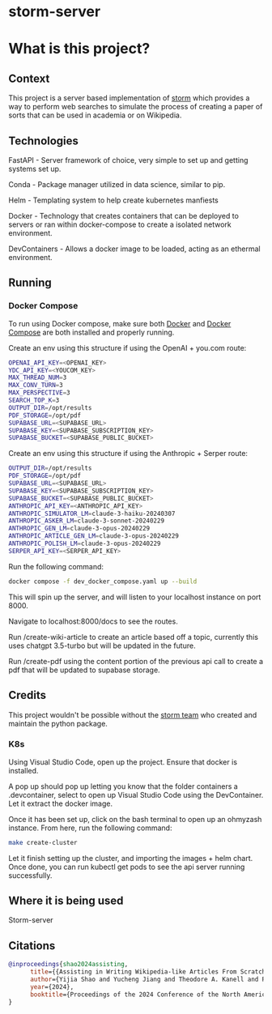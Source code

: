 # storm-server

# What is this project?
## Context
This project is a server based implementation of [storm](https://github.com/stanford-oval/storm) which provides a way to perform web searches to simulate the process of creating a paper of sorts that can be used in academia or on Wikipedia.

## Technologies
FastAPI - Server framework of choice, very simple to set up and getting systems set up.

Conda - Package manager utilized in data science, similar to pip.

Helm - Templating system to help create kubernetes manfiests

Docker - Technology that creates containers that can be deployed to servers or ran within docker-compose to create a isolated network environment.

DevContainers - Allows a docker image to be loaded, acting as an ethermal environment.
## Running
### Docker Compose
To run using Docker compose, make sure both [Docker](https://www.docker.com/) and [Docker Compose](https://docs.docker.com/compose/install/) are both installed and properly running.

Create an env using this structure if using the OpenAI + you.com route:
```bash
OPENAI_API_KEY=<OPENAI_KEY>
YDC_API_KEY=<YOUCOM_KEY>
MAX_THREAD_NUM=3
MAX_CONV_TURN=3
MAX_PERSPECTIVE=3
SEARCH_TOP_K=3
OUTPUT_DIR=/opt/results
PDF_STORAGE=/opt/pdf
SUPABASE_URL=<SUPABASE_URL>
SUPABASE_KEY=<SUPABASE_SUBSCRIPTION_KEY>
SUPABASE_BUCKET=<SUPABASE_PUBLIC_BUCKET>
```

Create an env using this structure if using the Anthropic + Serper route: 
```bash
OUTPUT_DIR=/opt/results
PDF_STORAGE=/opt/pdf
SUPABASE_URL=<SUPABASE_URL>
SUPABASE_KEY=<SUPABASE_SUBSCRIPTION_KEY>
SUPABASE_BUCKET=<SUPABASE_PUBLIC_BUCKET>
ANTHROPIC_API_KEY=<ANTHROPIC_API_KEY>
ANTHROPIC_SIMULATOR_LM=claude-3-haiku-20240307
ANTHROPIC_ASKER_LM=claude-3-sonnet-20240229
ANTHROPIC_GEN_LM=claude-3-opus-20240229
ANTHROPIC_ARTICLE_GEN_LM=claude-3-opus-20240229
ANTHROPIC_POLISH_LM=claude-3-opus-20240229
SERPER_API_KEY=<SERPER_API_KEY>
```


Run the following command:
```sh
docker compose -f dev_docker_compose.yaml up --build
```

This will spin up the server, and will listen to your localhost instance on port 8000.

Navigate to localhost:8000/docs to see the routes. 

Run /create-wiki-article to create an article based off a topic, currently this uses chatgpt 3.5-turbo but will be updated in the future.

Run /create-pdf using the content portion of the previous api call to create a pdf that will be updated to supabase storage.


## Credits
This project wouldn't be possible without the [storm team](https://github.com/stanford-oval/storm) who created and maintain the python package.

### K8s
Using Visual Studio Code, open up the project. Ensure that docker is installed. 

A pop up should pop up letting you know that the folder containers a .devcontainer, select to open up Visual Studio Code using the DevContainer. 
Let it extract the docker image.

Once it has been set up, click on the bash terminal to open up an ohmyzash instance. From here, run the following command:
```bash
make create-cluster
```
Let it finish setting up the cluster, and importing the images + helm chart. Once done, you can run kubectl get pods to see the api server running successfully.

## Where it is being used
Storm-server 
## Citations
```bibtex
@inproceedings{shao2024assisting,
      title={{Assisting in Writing Wikipedia-like Articles From Scratch with Large Language Models}}, 
      author={Yijia Shao and Yucheng Jiang and Theodore A. Kanell and Peter Xu and Omar Khattab and Monica S. Lam},
      year={2024},
      booktitle={Proceedings of the 2024 Conference of the North American Chapter of the Association for Computational Linguistics: Human Language Technologies, Volume 1 (Long and Short Papers)}
}
```

